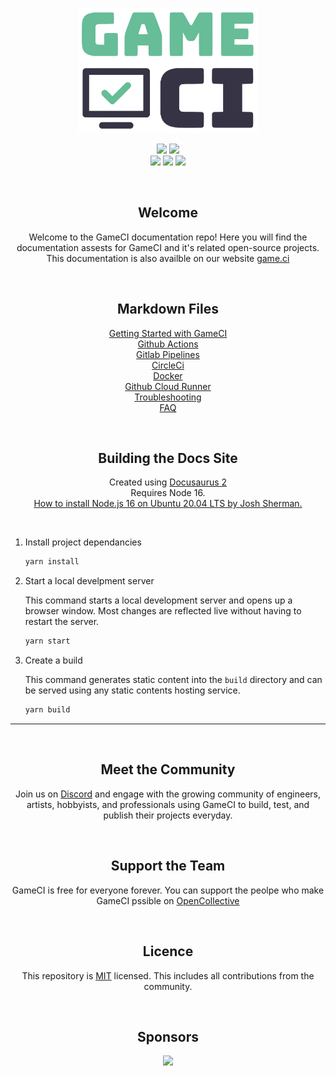 <p align="center">
  <img height=200px src="static/assets/images/logo-cropped.png">
<p>

<p align="center">
  <a href="https://discord.com/invite/WyPN5r9">
    <img src="https://img.shields.io/badge/Discord-5865F2?style=for-the-badge&logo=discord&logoColor=white"></a>
  <a href="https://opencollective.com/game-ci">
    <img src="https://img.shields.io/badge/OpenCollective-1F87FF?style=for-the-badge&logo=OpenCollective&logoColor=white"></a> <br>
  <img src="https://img.shields.io/github/license/game-ci/documentation.svg">
  <img src="https://img.shields.io/github/stars/game-ci/documentation.svg">
  <img src="https://img.shields.io/github/last-commit/game-ci/documentation.svg">
<p>
  
<br>

<h2 align="center"> Welcome </h2>
<p align="center">
  Welcome to the GameCI documentation repo! Here you will find the documentation assests for GameCI and it's related open-source projects. This documentation is also availble on our website <a  href="https://game.ci">game.ci</a> 
</p>

<br>

<h2 align="center"> Markdown Files </h2>
<p align="center">
    <a href="docs/02-getting-started">Getting Started with GameCI</a> <br>
    <a href="docs/03-github">Github Actions</a> <br>
    <a href="docs/05-gitlab">Gitlab Pipelines</a> <br>
    <a href="docs/11-circleci">CircleCi</a> <br>  
    <a href="docs/08-docker">Docker</a> <br>
    <a href="docs/03-github-cloud-runner">Github Cloud Runner</a> <br>
    <a href="docs/09-troubleshooting">Troubleshooting</a> <br>
    <a href="docs/10-faq">FAQ</a> <br>  
</p>    

<br>

<h2 align="center"> Building the Docs Site </h2>

<p align="center">
  Created using <a href="https://docusaurus.io/">Docusaurus 2</a> <br>
  Requires Node 16. <br>
  <a href="https://joshtronic.com/2021/05/09/how-to-install-nodejs-16-on-ubuntu-2004-lts/">How to install Node.js 16 on Ubuntu 20.04 LTS by Josh Sherman.</a>
</p>

<br>

1. Install project dependancies

    ```bash
    yarn install
    ```

2. Start a local develpment server
  
    This command starts a local development server and opens up a browser window. Most changes are reflected live without having to restart the server.

    ```bash
    yarn start
    ```

3. Create a build
  
    This command generates static content into the `build` directory and can be served using any static
contents hosting service.
  
    ```bash
    yarn build
    ```

___
<br>

<h2 align="center"> Meet the Community </h2>

<p align="center"> Join us on <a href="assets/readme/Discord.svg)](https://game.ci/discord">Discord</a> and engage
with the growing community of engineers, artists, hobbyists, and professionals using GameCI to build, test, and publish their projects everyday.<p>

<br>

<h2 align="center"> Support the Team </h2>
<p align="center"> GameCI is free for everyone forever. You can support the peolpe who make GameCI pssible on <a href="https://opencollective.com/game-ci">OpenCollective</a> <p>
  
<br>
  
<h2 align="center"> Licence </h2>
<p align="center">  This repository is <a href="./LICENSE">MIT<a> licensed. 
This includes all contributions from the community.
<p>

<br>

<h2 align="center"> Sponsors </h2>
<p align="center"> 
  <img src="https://img.shields.io/badge/Vercel-000000?style=for-the-badge&logo=vercel&logoColor=white" href="https://vercel.com?utm_source=game-ci">
<p>
  
<br>

